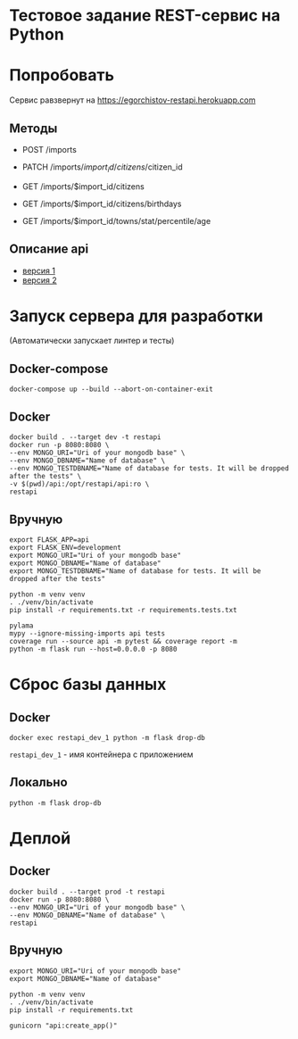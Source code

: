 # Тестовое задание REST-сервис на Python

# Попробовать

Сервис равзвернут на https://egorchistov-restapi.herokuapp.com

## Методы

 * POST /imports

 * PATCH /imports/$import_id/citizens/$citizen_id

 * GET /imports/$import_id/citizens

 * GET /imports/$import_id/citizens/birthdays

 * GET /imports/$import_id/towns/stat/percentile/age

## Описание api

 * [версия 1](https://yadi.sk/i/bE-gmumaIDcPGg)
 * [версия 2](https://yadi.sk/i/dA9umaGbQdMNLw)

# Запуск сервера для разработки

(Автоматически запускает линтер и тесты)

## Docker-compose

```shell script
docker-compose up --build --abort-on-container-exit
```

## Docker

```shell script
docker build . --target dev -t restapi
docker run -p 8080:8080 \
--env MONGO_URI="Uri of your mongodb base" \
--env MONGO_DBNAME="Name of database" \
--env MONGO_TESTDBNAME="Name of database for tests. It will be dropped after the tests" \
-v $(pwd)/api:/opt/restapi/api:ro \
restapi
```

## Вручную

```shell script
export FLASK_APP=api
export FLASK_ENV=development
export MONGO_URI="Uri of your mongodb base"
export MONGO_DBNAME="Name of database"
export MONGO_TESTDBNAME="Name of database for tests. It will be dropped after the tests"

python -m venv venv
. ./venv/bin/activate
pip install -r requirements.txt -r requirements.tests.txt

pylama
mypy --ignore-missing-imports api tests
coverage run --source api -m pytest && coverage report -m
python -m flask run --host=0.0.0.0 -p 8080
```

# Cброс базы данных

## Docker

```shell script
docker exec restapi_dev_1 python -m flask drop-db
```
`restapi_dev_1` - имя контейнера с приложением

## Локально

```shell script
python -m flask drop-db
```

# Деплой

## Docker

```shell script
docker build . --target prod -t restapi
docker run -p 8080:8080 \
--env MONGO_URI="Uri of your mongodb base" \
--env MONGO_DBNAME="Name of database" \
restapi
```

## Вручную

```shell script
export MONGO_URI="Uri of your mongodb base"
export MONGO_DBNAME="Name of database"

python -m venv venv
. ./venv/bin/activate
pip install -r requirements.txt

gunicorn "api:create_app()"
```
